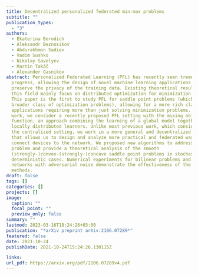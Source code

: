 ```yaml
---
title: Decentralized personalized federated min-max problems
subtitle: ""
publication_types:
  - "3"
authors:
  - Ekaterina Borodich
  - Aleksandr Beznosikov
  - Abdurakhmon Sadiev
  - Vadim Sushko
  - Nikolay Savelyev
  - Martin Takáč
  - Alexander Gasnikov
abstract: Personalized Federated Learning (PFL) has recently seen tremendous
  progress, allowing the design of novel machine learning applications to
  preserve the privacy of the training data. Existing theoretical results in
  this field mainly focus on distributed optimization for minimization problems.
  This paper is the first to study PFL for saddle point problems (which cover a
  broader class of optimization problems), allowing for a more rich class of
  applications requiring more than just solving minimization problems. In this
  work, we consider a recently proposed PFL setting with the mixing objective
  function, an approach combining the learning of a global model together with
  locally distributed learners. Unlike most previous work, which considered only
  the centralized setting, we work in a more general and decentralized setup
  that allows us to design and analyze more practical and federated ways to
  connect devices to the network. We proposed new algorithms to address this
  problem and provide a theoretical analysis of the smooth
  (strongly-)convex-(strongly-)concave saddle point problems in stochastic and
  deterministic cases. Numerical experiments for bilinear problems and neural
  networks with adversarial noise demonstrate the effectiveness of the proposed
  methods.
draft: false
tags: []
categories: []
projects: []
image:
  caption: ""
  focal_point: ""
  preview_only: false
summary: ""
lastmod: 2023-03-16T18:24:26+03:00
publication: "*arXiv preprint arXiv:2106.07289*"
featured: false
date: 2021-10-24
publishDate: 2021-10-24T15:24:26.130115Z

links:
url_pdf: https://arxiv.org/pdf/2106.07289v4.pdf
---
```



